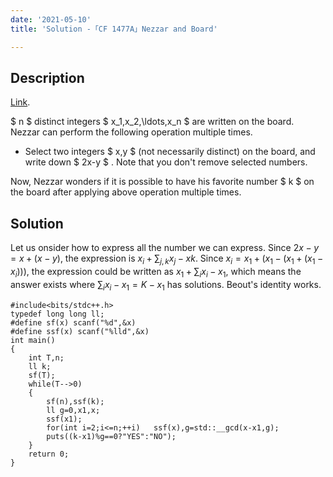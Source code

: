 ```yaml
---
date: '2021-05-10'
title: 'Solution -「CF 1477A」Nezzar and Board'

---
```


## Description

[Link](https://codeforces.com/contest/1477/problem/A).

$ n $ distinct integers $ x_1,x_2,\ldots,x_n $ are written on the board. Nezzar can perform the following operation multiple times.

- Select two integers $ x,y $ (not necessarily distinct) on the board, and write down $ 2x-y $ . Note that you don&#039;t remove selected numbers.

Now, Nezzar wonders if it is possible to have his favorite number $ k $ on the board after applying above operation multiple times.

## Solution

Let us onsider how to express all the number we can express.
Since $2x-y=x+(x-y)$, the expression is $x_{i}+\sum_{j,k}x_{j}-x{k}$.
Since $x_{i}=x_{1}+(x_{1}-(x_{1}+(x_{1}-x_{i})))$, the expression could be written as $x_{1}+\sum_{i}x_{i}-x_{1}$, which means the answer exists where $\sum_{i}x_{i}-x_{1}=K-x_{1}$ has solutions.
Beout's identity works.

```cpp[class="line-numbers"]
#include<bits/stdc++.h>
typedef long long ll;
#define sf(x) scanf("%d",&x)
#define ssf(x) scanf("%lld",&x)
int main()
{
	int T,n;
	ll k;
	sf(T);
	while(T-->0)
	{
		sf(n),ssf(k);
		ll g=0,x1,x;
		ssf(x1);
		for(int i=2;i<=n;++i)	ssf(x),g=std::__gcd(x-x1,g);
		puts((k-x1)%g==0?"YES":"NO");
	}
	return 0;
}
```